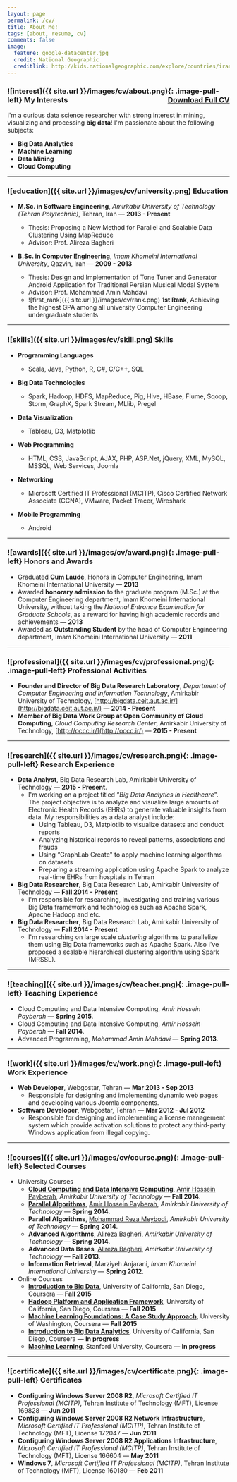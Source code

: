 ```yaml
---
layout: page
permalink: /cv/
title: About Me!
tags: [about, resume, cv]
comments: false
image:
  feature: google-datacenter.jpg
  credit: National Geographic
  creditlink: http://kids.nationalgeographic.com/explore/countries/iran/#iran-tehran.jpg
---
```


### ![interest]({{ site.url }}/images/cv/about.png){: .image-pull-left} My Interests <a href="#" class="btn" style="float:right">Download Full CV</a>

I'm a curious data science researcher with strong interest in mining, visualizing and processing **big data**! I'm passionate about the following subjects:
	
+ **Big Data Analytics**
+ **Machine Learning**
+ **Data Mining**
+ **Cloud Computing**

---

### ![education]({{ site.url }}/images/cv/university.png) Education

- **M.Sc. in Software Engineering**, _Amirkabir University of Technology (Tehran Polytechnic)_, Tehran, Iran &mdash; **2013 - Present**
	- Thesis: Proposing a New Method for Parallel and Scalable Data Clustering Using MapReduce
	- Advisor: Prof. Alireza Bagheri

- **B.Sc. in Computer Engineering**, _Imam Khomeini International University_, Qazvin, Iran &mdash; **2009 - 2013**
	- Thesis: Design and Implementation of Tone Tuner and Generator Android Application for Traditional Persian Musical Modal System
	- Advisor: Prof. Mohammad Amin Mahdavi
	- ![first_rank]({{ site.url }}/images/cv/rank.png) **1st Rank**, Achieving the highest GPA among all university Computer Engineering undergraduate students
	
---

### ![skills]({{ site.url }}/images/cv/skill.png) Skills

+ **Programming Languages**
	+ Scala, Java, Python, R, C#, C/C++, SQL

+ **Big Data Technologies**
	+ Spark, Hadoop, HDFS, MapReduce, Pig, Hive, HBase, Flume, Sqoop, Storm, GraphX, Spark Stream, MLlib, Pregel

+ **Data Visualization**
	+ Tableau, D3, Matplotlib

+ **Web Programming**
	+ HTML, CSS, JavaScript, AJAX, PHP, ASP.Net, jQuery, XML, MySQL, MSSQL, Web Services, Joomla

+ **Networking**
	+ Microsoft Certified IT Professional (MCITP), Cisco Certified Network Associate (CCNA), VMware, Packet Tracer, Wireshark
	
+ **Mobile Programming**
	+ Android

---

### ![awards]({{ site.url }}/images/cv/award.png){: .image-pull-left} Honors and Awards

+ Graduated **Cum Laude**, Honors in Computer Engineering, Imam Khomeini International University &mdash; **2013**
+ Awarded **honorary admission** to the graduate program (M.Sc.) at the Computer Engineering department, Imam Khomeini International University, without taking
the _National Entrance Examination for Graduate Schools_, as a reward for having high academic records and achievements &mdash; **2013**
+ Awarded as **Outstanding Student** by the head of Computer Engineering department, Imam Khomeini International University &mdash; **2011**

---

### ![professional]({{ site.url }}/images/cv/professional.png){: .image-pull-left} Professional Activities

+ **Founder and Director of Big Data Research Laboratory**, _Department of Computer Engineering and Information Technology_, Amirkabir University of Technology, [http://bigdata.ceit.aut.ac.ir/](http://bigdata.ceit.aut.ac.ir/) &mdash; **2014 - Present**
+ **Member of Big Data Work Group at Open Community of Cloud Computing**, _Cloud Computing Research Center_, Amirkabir University of Technology, [http://occc.ir/](http://occc.ir/)  &mdash; **2015 - Present**

---

### ![research]({{ site.url }}/images/cv/research.png){: .image-pull-left} Research Experience

+ **Data Analyst**, Big Data Research Lab, Amirkabir University of Technology &mdash; **2015 - Present**.
	+ I'm working on a project titled “_Big Data Analytics in Healthcare_". The project objective is to analyze and visualize large amounts of Electronic Health Records (EHRs) to generate valuable insights from data. My responsibilities as a data analyst include:
		+ Using Tableau, D3, Matplotlib to visualize datasets and conduct reports
		+ Analyzing historical records to reveal patterns, associations and frauds
		+ Using “GraphLab Create" to apply machine learning algorithms on datasets
		+ Preparing a streaming application using Apache Spark to analyze real-time EHRs from hospitals in Tehran
+ **Big Data Researcher**, Big Data Research Lab, Amirkabir University of Technology &mdash; **Fall 2014 - Present**
	+ I'm responsible for researching, investigating and training various Big Data framework and technologies such as Apache Spark, Apache Hadoop and etc.
+ **Big Data Researcher**, Big Data Research Lab, Amirkabir University of Technology &mdash; **Fall 2014 - Present**
	+ I'm researching on large scale _clustering_ algorithms to parallelize them using Big Data frameworks such as Apache Spark. Also I've proposed a scalable hierarchical clustering algorithm using Spark (MRSSL).

---

### ![teaching]({{ site.url }}/images/cv/teacher.png){: .image-pull-left} Teaching Experience

+ Cloud Computing and Data Intensive Computing, _Amir Hossein Payberah_ &mdash; **Spring 2015**.
+ Cloud Computing and Data Intensive Computing, _Amir Hossein Payberah_ &mdash; **Fall 2014**.
+ Advanced Programming, _Mohammad Amin Mahdavi_ &mdash; **Spring 2013**.

---

### ![work]({{ site.url }}/images/cv/work.png){: .image-pull-left} Work Experience

+ **Web Developer**, Webgostar, Tehran &mdash; **Mar 2013 - Sep 2013**
	+ Responsible for designing and implementing dynamic web pages and developing various Joomla components.
+ **Software Developer**, Webgostar, Tehran &mdash; **Mar 2012 - Jul 2012**
	+ Responsible for designing and implementing a license management system which provide activation solutions to protect any third-party Windows application from illegal copying.

---

### ![courses]({{ site.url }}/images/cv/course.png){: .image-pull-left} Selected Courses

+ University Courses
	+ [**Cloud Computing and Data Intensive Computing**](https://www.sics.se/~amir/cloud14/), [Amir Hossein Payberah](https://www.sics.se/~amir/), _Amirkabir University of Technology_ &mdash; **Fall 2014**.
	+ [**Parallel Algorithms**](https://www.sics.se/~amir/cloud14/), [Amir Hossein Payberah](https://www.sics.se/~amir/), _Amirkabir University of Technology_ &mdash; **Spring 2014**.
	+ **Parallel Algorithms**, [Mohammad Reza Meybodi](http://ceit.aut.ac.ir/~meybodi/index.htm), _Amirkabir University of Technology_ &mdash; **Spring 2014**.
	+ **Advanced Algorithms**, [Alireza Bagheri](http://ceit.aut.ac.ir/~bagheri/), _Amirkabir University of Technology_ &mdash; **Spring 2014**.
	+ **Advanced Data Bases**, [Alireza Bagheri](http://ceit.aut.ac.ir/~bagheri/), _Amirkabir University of Technology_ &mdash; **Fall 2013**.
	+ **Information Retrieval**, Marziyeh Anjarani, _Imam Khomeini International University_ &mdash; **Spring 2012**.
+ Online Courses
	+ [**Introduction to Big Data**](https://www.coursera.org/learn/intro-to-big-data), University of California, San Diego, Coursera &mdash; **Fall 2015**
	+ [**Hadoop Platform and Application Framework**](https://www.coursera.org/learn/hadoop), University of California, San Diego, Coursera &mdash; **Fall 2015**
	+ [**Machine Learning Foundations: A Case Study Approach**](https://www.coursera.org/learn/ml-foundations), University of Washington, Coursera &mdash; **Fall 2015**
	+ [**Introduction to Big Data Analytics**](https://www.coursera.org/learn/bigdata-analytics), University of California, San Diego, Coursera &mdash; **In progress**
	+ [**Machine Learning**](https://www.coursera.org/learn/machine-learning), Stanford University, Coursera &mdash; **In progress**

---

### ![certificate]({{ site.url }}/images/cv/certificate.png){: .image-pull-left} Certificates

+ **Configuring Windows Server 2008 R2**, _Microsoft Certified IT Professional (MCITP)_, Tehran Institute of Technology (MFT), License 169828 &mdash; **Jun 2011**
+ **Configuring Windows Server 2008 R2 Network Infrastructure**, _Microsoft Certified IT Professional (MCITP)_, Tehran Institute of Technology (MFT), License 172047 &mdash; **Jun 2011**
+ **Configuring Windows Server 2008 R2 Applications Infrastructure**, _Microsoft Certified IT Professional (MCITP)_, Tehran Institute of Technology (MFT), License 166604 &mdash; **May 2011**
+ **Windows 7**, _Microsoft Certified IT Professional (MCITP)_, Tehran Institute of Technology (MFT), License 160180 &mdash; **Feb 2011**





